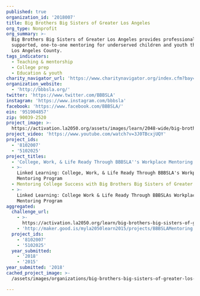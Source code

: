 ```yaml
---
published: true
organization_id: '2018007'
title: Big Brothers Big Sisters of Greater Los Angeles
org_type: Nonprofit
org_summary: >-
  Big Brothers Big Sisters of Greater Los Angeles provides professionally
  supported, one-to-one mentoring for underserved children and youth throughout
  Los Angeles County.
tags_indicators:
  - Teaching & mentorship
  - College prep
  - Education & youth
charity_navigator_url: 'https://www.charitynavigator.org/index.cfm?bay=search.profile&ein=951904857'
organization_website:
  - 'http://bbbsla.org/'
twitter: 'https://www.twitter.com/BBBSLA'
instagram: 'https://www.instagram.com/bbbsla'
facebook: 'https://www.facebook.com/BBBSLA/'
ein: '951904857'
zip: 90039-2520
project_image: >-
  https://activation.la2050.org/assets/images/learn/2048-wide/big-brothers-big-sisters-of-greater-los-angeles.jpg
project_video: 'https://www.youtube.com/watch?v=3J0TBcxjUQY'
project_ids:
  - '8102007'
  - '5102025'
project_titles:
  - 'College, Work, & Life Ready Through BBBSLA''s Workplace Mentoring Program'
  - >-
    Linked Learning: College, Work, & Life Ready Through BBBSLA's Workplace
    Mentoring Program
  - Mentoring College Success with Big Brothers Big Sisters of Greater LA
  - >-
    Linked Learning: College Work & Life Ready Through BBBSLAs Workplace
    Mentoring Program
aggregated:
  challenge_url:
    - >-
      https://activation.la2050.org/learn/big-brothers-big-sisters-of-greater-los-angeles/
    - 'http://maker.good.is/myla2050learn2015/projects/BBBSLAMentoring.html'
  project_ids:
    - '8102007'
    - '5102025'
  year_submitted:
    - '2018'
    - '2015'
year_submitted: '2018'
cached_project_image: >-
  /assets/images/organizations/big-brothers-big-sisters-of-greater-los-angeles/activation.la2050.org/assets/images/learn/2048-wide/big-brothers-big-sisters-of-greater-los-angeles.jpg

---
```


